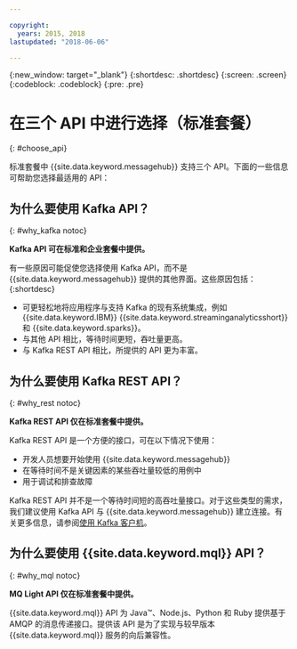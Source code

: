 ```yaml
---

copyright:
  years: 2015, 2018
lastupdated: "2018-06-06"

---
```


{:new_window: target="_blank"}
{:shortdesc: .shortdesc}
{:screen: .screen}
{:codeblock: .codeblock}
{:pre: .pre}

# 在三个 API 中进行选择（标准套餐）
{: #choose_api}

标准套餐中 {{site.data.keyword.messagehub}} 支持三个 API。下面的一些信息可帮助您选择最适用的 API：

## 为什么要使用 Kafka API？
{: #why_kafka notoc}

**Kafka API 可在标准和企业套餐中提供。**
<br/>

有一些原因可能促使您选择使用 Kafka API，而不是 {{site.data.keyword.messagehub}} 提供的其他界面。这些原因包括：
{:shortdesc}


* 可更轻松地将应用程序与支持 Kafka 的现有系统集成，例如 {{site.data.keyword.IBM}} {{site.data.keyword.streaminganalyticsshort}} 和 {{site.data.keyword.sparks}}。
* 与其他 API 相比，等待时间更短，吞吐量更高。
* 与 Kafka REST API 相比，所提供的 API 更为丰富。

## 为什么要使用 Kafka REST API？
{: #why_rest notoc}

**Kafka REST API 仅在标准套餐中提供。**
<br/>

Kafka REST API 是一个方便的接口，可在以下情况下使用：

* 开发人员想要开始使用 {{site.data.keyword.messagehub}}
* 在等待时间不是关键因素的某些吞吐量较低的用例中
* 用于调试和排查故障

Kafka REST API 并不是一个等待时间短的高吞吐量接口。对于这些类型的需求，我们建议使用 Kafka API 与 {{site.data.keyword.messagehub}} 建立连接。有关更多信息，请参阅[使用 Kafka 客户机](/docs/services/EventStreams/eventstreams050.html#kafka_using)。

## 为什么要使用 {{site.data.keyword.mql}} API？
{: #why_mql notoc}

**MQ Light API 仅在标准套餐中提供。**
<br/>

{{site.data.keyword.mql}} API 为 Java™、Node.js、Python 和 Ruby 提供基于 AMQP 的消息传递接口。提供该 API 是为了实现与较早版本 {{site.data.keyword.mql}} 服务的向后兼容性。

















